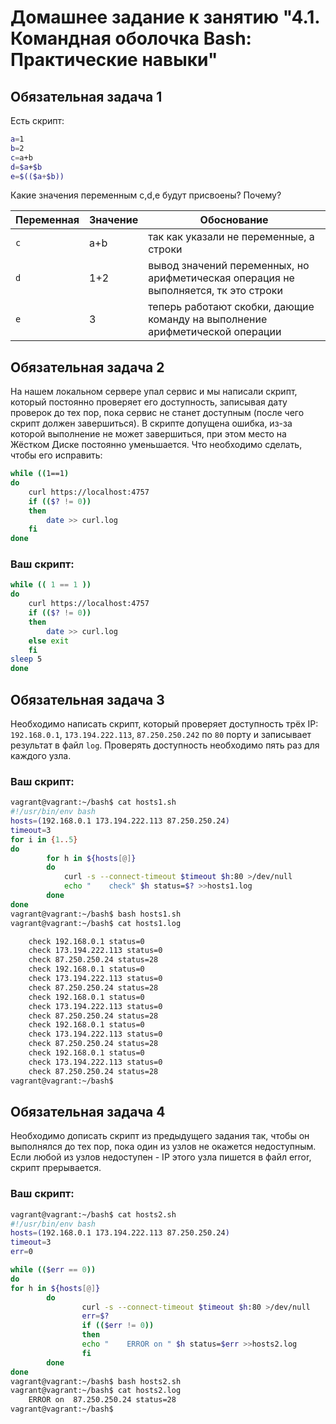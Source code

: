 # Домашнее задание к занятию "4.1. Командная оболочка Bash: Практические навыки"

## Обязательная задача 1

Есть скрипт:
```bash
a=1
b=2
c=a+b
d=$a+$b
e=$(($a+$b))
```

Какие значения переменным c,d,e будут присвоены? Почему?

| Переменная  | Значение | Обоснование |
| ------------- | ------------- | ------------- |
| `c`  | a+b  | так как указали не переменные, а строки |
| `d`  | 1+2  | вывод значений переменных, но арифметическая операция не выполняется, тк это строки |
| `e`  | 3  | теперь работают скобки, дающие команду на выполнение арифметической операции |


## Обязательная задача 2
На нашем локальном сервере упал сервис и мы написали скрипт, который постоянно проверяет его доступность, записывая дату проверок до тех пор, пока сервис не станет доступным (после чего скрипт должен завершиться). В скрипте допущена ошибка, из-за которой выполнение не может завершиться, при этом место на Жёстком Диске постоянно уменьшается. Что необходимо сделать, чтобы его исправить:
```bash
while ((1==1)
do
	curl https://localhost:4757
	if (($? != 0))
	then
		date >> curl.log
	fi
done
```
### Ваш скрипт:
```bash
while (( 1 == 1 ))
do
	curl https://localhost:4757
	if (($? != 0))
	then
		date >> curl.log
	else exit
	fi
sleep 5
done
```
## Обязательная задача 3
Необходимо написать скрипт, который проверяет доступность трёх IP: `192.168.0.1`, `173.194.222.113`, `87.250.250.242` по `80` порту и записывает результат в файл `log`. Проверять доступность необходимо пять раз для каждого узла.

### Ваш скрипт:
```bash
vagrant@vagrant:~/bash$ cat hosts1.sh
#!/usr/bin/env bash
hosts=(192.168.0.1 173.194.222.113 87.250.250.24)
timeout=3
for i in {1..5}
do
        for h in ${hosts[@]}
        do
        	curl -s --connect-timeout $timeout $h:80 >/dev/null
        	echo "    check" $h status=$? >>hosts1.log
        done
done
vagrant@vagrant:~/bash$ bash hosts1.sh
vagrant@vagrant:~/bash$ cat hosts1.log

    check 192.168.0.1 status=0
    check 173.194.222.113 status=0
    check 87.250.250.24 status=28
    check 192.168.0.1 status=0
    check 173.194.222.113 status=0
    check 87.250.250.24 status=28
    check 192.168.0.1 status=0
    check 173.194.222.113 status=0
    check 87.250.250.24 status=28
    check 192.168.0.1 status=0
    check 173.194.222.113 status=0
    check 87.250.250.24 status=28
    check 192.168.0.1 status=0
    check 173.194.222.113 status=0
    check 87.250.250.24 status=28
vagrant@vagrant:~/bash$    
```

## Обязательная задача 4
Необходимо дописать скрипт из предыдущего задания так, чтобы он выполнялся до тех пор, пока один из узлов не окажется недоступным. Если любой из узлов недоступен - IP этого узла пишется в файл error, скрипт прерывается.

### Ваш скрипт:
```bash
vagrant@vagrant:~/bash$ cat hosts2.sh
#!/usr/bin/env bash
hosts=(192.168.0.1 173.194.222.113 87.250.250.24)
timeout=3
err=0

while (($err == 0))
do
for h in ${hosts[@]}
        do
                curl -s --connect-timeout $timeout $h:80 >/dev/null
                err=$?
                if (($err != 0))
                then
                echo "    ERROR on " $h status=$err >>hosts2.log
                fi
        done
done
vagrant@vagrant:~/bash$ bash hosts2.sh
vagrant@vagrant:~/bash$ cat hosts2.log
    ERROR on  87.250.250.24 status=28
vagrant@vagrant:~/bash$
```
